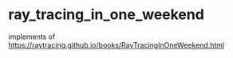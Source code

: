 # ray_tracing_in_one_weekend
implements of https://raytracing.github.io/books/RayTracingInOneWeekend.html
